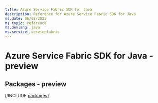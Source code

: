 ```yaml
---
title: Azure Service Fabric SDK for Java
description: Reference for Azure Service Fabric SDK for Java
ms.date: 06/02/2025
ms.topic: reference
ms.devlang: java
ms.service: servicefabric
---
```

# Azure Service Fabric SDK for Java - preview
## Packages - preview
[!INCLUDE [packages](service-fabric-index.md)]